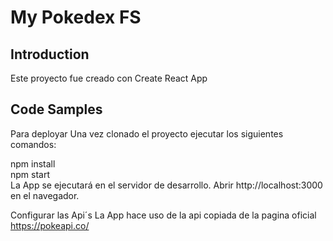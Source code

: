 # My Pokedex FS

## Introduction

Este proyecto fue creado con Create React App 

## Code Samples

Para deployar
Una vez clonado el proyecto ejecutar los siguientes comandos:

npm install  
npm start  
La App se ejecutará en el servidor de desarrollo.
Abrir http://localhost:3000 en el navegador.

Configurar las Api´s
La App hace uso de la api copiada de la pagina oficial  https://pokeapi.co/

